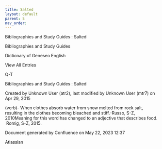 ```yaml
---
title: Salted
layout: default
parent: S
nav_order:
---
```


Bibliographies and Study Guides : Salted

Bibliographies and Study Guides

Dictionary of Geneseo English

View All Entries

Q-T

Bibliographies and Study Guides : Salted

Created by  Unknown User (atr2), last modified by  Unknown User (mtr7) on Apr 29, 2015

(verb)- When clothes absorb water from snow melted from rock salt, resulting in the clothes becoming bleached and stiff.-Russo, S-Z, 2010Meaning for this word has changed to an adjective that describes food.  Romig, S-Z, 2015.

Document generated by Confluence on May 22, 2023 12:37

Atlassian
